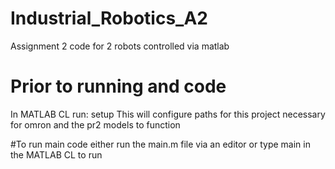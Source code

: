 # Industrial_Robotics_A2
Assignment 2 code for 2 robots controlled via matlab

# Prior to running and code

In MATLAB CL run: setup
This will configure paths for this project necessary for omron and the pr2 models to function

#To run main code
either run the main.m file via an editor or type main in the MATLAB CL to run
